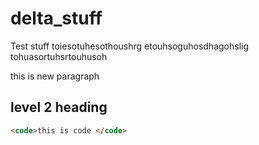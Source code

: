 # delta_stuff
Test stuff
toiesotuhesothoushrg
etouhsoguhosdhagohslig
tohuasortuhsrtouhusoh

this is new paragraph

## level 2 heading

```html
<code>this is code </code>
```
